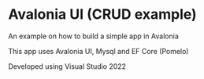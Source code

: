 # Avalonia UI (CRUD example)

An example on how to build a simple app in Avalonia

This app uses Avalonia UI, Mysql and EF Core (Pomelo)

Developed using Visual Studio 2022
